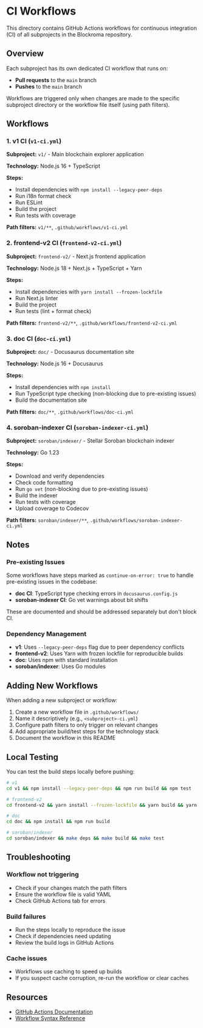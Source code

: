 # CI Workflows

This directory contains GitHub Actions workflows for continuous integration (CI) of all subprojects in the Blockroma repository.

## Overview

Each subproject has its own dedicated CI workflow that runs on:
- **Pull requests** to the `main` branch
- **Pushes** to the `main` branch

Workflows are triggered only when changes are made to the specific subproject directory or the workflow file itself (using path filters).

## Workflows

### 1. v1 CI (`v1-ci.yml`)

**Subproject:** `v1/` - Main blockchain explorer application

**Technology:** Node.js 16 + TypeScript

**Steps:**
- Install dependencies with `npm install --legacy-peer-deps`
- Run i18n format check
- Run ESLint
- Build the project
- Run tests with coverage

**Path filters:** `v1/**`, `.github/workflows/v1-ci.yml`

### 2. frontend-v2 CI (`frontend-v2-ci.yml`)

**Subproject:** `frontend-v2/` - Next.js frontend application

**Technology:** Node.js 18 + Next.js + TypeScript + Yarn

**Steps:**
- Install dependencies with `yarn install --frozen-lockfile`
- Run Next.js linter
- Build the project
- Run tests (lint + format check)

**Path filters:** `frontend-v2/**`, `.github/workflows/frontend-v2-ci.yml`

### 3. doc CI (`doc-ci.yml`)

**Subproject:** `doc/` - Docusaurus documentation site

**Technology:** Node.js 16 + Docusaurus

**Steps:**
- Install dependencies with `npm install`
- Run TypeScript type checking (non-blocking due to pre-existing issues)
- Build the documentation site

**Path filters:** `doc/**`, `.github/workflows/doc-ci.yml`

### 4. soroban-indexer CI (`soroban-indexer-ci.yml`)

**Subproject:** `soroban/indexer/` - Stellar Soroban blockchain indexer

**Technology:** Go 1.23

**Steps:**
- Download and verify dependencies
- Check code formatting
- Run `go vet` (non-blocking due to pre-existing issues)
- Build the indexer
- Run tests with coverage
- Upload coverage to Codecov

**Path filters:** `soroban/indexer/**`, `.github/workflows/soroban-indexer-ci.yml`

## Notes

### Pre-existing Issues

Some workflows have steps marked as `continue-on-error: true` to handle pre-existing issues in the codebase:
- **doc CI**: TypeScript type checking errors in `docusaurus.config.js`
- **soroban-indexer CI**: Go vet warnings about bit shifts

These are documented and should be addressed separately but don't block CI.

### Dependency Management

- **v1**: Uses `--legacy-peer-deps` flag due to peer dependency conflicts
- **frontend-v2**: Uses Yarn with frozen lockfile for reproducible builds
- **doc**: Uses npm with standard installation
- **soroban/indexer**: Uses Go modules

## Adding New Workflows

When adding a new subproject or workflow:

1. Create a new workflow file in `.github/workflows/`
2. Name it descriptively (e.g., `<subproject>-ci.yml`)
3. Configure path filters to only trigger on relevant changes
4. Add appropriate build/test steps for the technology stack
5. Document the workflow in this README

## Local Testing

You can test the build steps locally before pushing:

```bash
# v1
cd v1 && npm install --legacy-peer-deps && npm run build && npm test

# frontend-v2
cd frontend-v2 && yarn install --frozen-lockfile && yarn build && yarn test

# doc
cd doc && npm install && npm run build

# soroban/indexer
cd soroban/indexer && make deps && make build && make test
```

## Troubleshooting

### Workflow not triggering
- Check if your changes match the path filters
- Ensure the workflow file is valid YAML
- Check GitHub Actions tab for errors

### Build failures
- Run the steps locally to reproduce the issue
- Check if dependencies need updating
- Review the build logs in GitHub Actions

### Cache issues
- Workflows use caching to speed up builds
- If you suspect cache corruption, re-run the workflow or clear caches

## Resources

- [GitHub Actions Documentation](https://docs.github.com/en/actions)
- [Workflow Syntax Reference](https://docs.github.com/en/actions/reference/workflow-syntax-for-github-actions)
